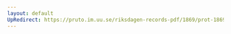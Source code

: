```yaml
---
layout: default
UpRedirect: https://pruto.im.uu.se/riksdagen-records-pdf/1869/prot-1869--fk--408.pdf
---
```

